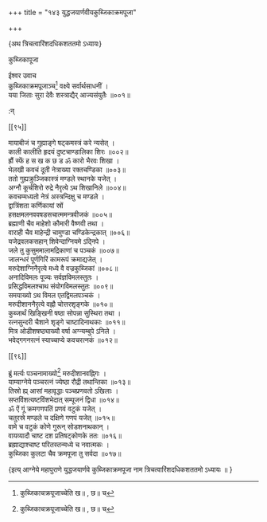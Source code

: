 +++
title = "१४३ युद्धजयार्णवीयकुब्जिकाक्रमपूजा"

+++

\{अथ त्रिचत्वारिंशदधिकशततमो ऽध्यायः\}

कुब्जिकापूजा  
    
ईश्वर उवाच  
कुब्जिकाक्रमपूजाञ्च[^१] वक्ष्ये सर्वार्थसाधनीं   ।  
यया जिताः सुरा देवैः शस्त्राद्यैर् आज्यसंयुतैः   ॥००१॥  
    
:न्  
    
[^१]: कुब्जिकाचक्रपूजाच्चेति ख॥ , छ॥ च  

[[९५]]
    
मायाबीजं च गुह्याङ्गे षट्कमस्त्रं करे न्यसेत्   ।  
काली कालीति हृदयं दुष्टचाण्डालिका शिरः   ॥००२॥  
ह्रौं स्फें ह स ख क छ ड ॐ कारो भैरवः शिखा   ।  
भेलखी कवचं दूती नेत्राख्या रक्तचण्डिका ॥००३॥  
ततो गुह्यक्रुञ्जिकास्त्रं मण्डले स्थानके यजेत् ।  
अग्नौ कूर्चशिरो रुद्रे नैरृत्ये ऽथ शिखानिले ॥००४॥  
कवचम्मध्यतो नेत्रं अस्त्रन्दिक्षु च मण्डले ।  
द्वात्रिंशता कर्णिकायां स्रों  
हसक्षमलनववषडसचात्ममन्त्रवीजकं ॥००५॥  
ब्रह्माणी चैव माहेशो कौमारी वैष्णवी तथा   ।  
वाराही चैव माहेन्द्री चामुण्डा चण्डिकेन्द्रकात्   ॥००६॥  
यजेद्रवलकसहान् शिवेन्दाग्नियमे ऽद्निपे ।  
जले तु कुसुममालामद्रिकाणां च पञ्चकं ॥००७॥  
जालन्धरं पूर्णगिरिं कामरूपं क्रमाद्यजेत्   ।  
मरुदेशाग्निनैरृत्ये मध्ये वै वज्रकुब्जिकां ॥००८॥  
अनादिविमलः पूज्यः सर्वज्ञविमलस्तुतः ।  
प्रसिद्धविमलश्चाथ संयोगविमलस्तुतः ॥००९॥  
समयाख्यो ऽथ विमल एतद्विमलपञ्चकं ।  
मरुदीशाननैरृत्ये वह्नौ चोत्तरशृङ्गके ॥०१०॥  
कुब्जार्थं खिङ्खिनी षष्ठा सोपन्ना सुस्थिरा तथा   ।  
रत्नसुन्दरी चैशाने शृङ्गे चाष्टादिनाथकाः   ॥०११॥  
मित्र ओडीशषष्ठ्याख्यौ वर्षा अग्न्यम्बुपे ऽनिले   ।  
भवेद्गगनरत्नं स्याच्चाप्ये कवचरत्नकं ॥०१२॥  

[[९६]]
    
ब्रुं मर्त्यः पञ्चनामाख्यो[^१] मरुदीशानवह्निगः   ।  
याम्याग्नेये पञ्चरत्नं ज्येष्ठा रौद्री तथान्तिका   ॥०१३॥  
तिस्रो ह्य् आसां महावृद्धाः पञ्चप्रणवतो ऽखिलाः   ।  
सप्तविंशत्यष्टविंशभेदात् सम्पूजनं द्विधा   ॥०१४॥  
ॐ ऐं गूं क्रमगणपतिं प्रणवं वटुकं यजेत्   ।  
चतुरस्रे मण्डले च दक्षिणे गणपं यजेत् ॥०१५॥  
वामे च वटुकं कोणे गुरून् सोडशनाथकान् ।  
वायव्यादौ चाष्ट दश प्रतिषट्कोणके ततः   ॥०१६॥  
ब्रह्माद्याश्चाष्ट परितस्तन्मध्ये च नवात्मकः   ।  
कुब्जिका कुलटा चैव क्रमपूजा तु सर्वदा ॥०१७॥  
    
\{इत्य् आग्नेये महापुराणे युद्धजयार्णवे कुब्जिकाक्रमपूजा नाम त्रिचत्वारिंशदधिकशततमो ऽध्यायः ॥  }
    